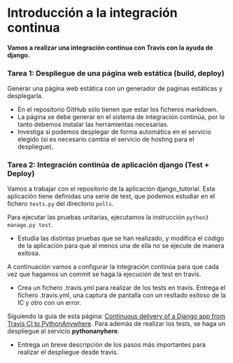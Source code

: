 # Introducción a la integración continua

#### Vamos a realizar una integración continua con Travis con la ayuda de django.

### Tarea 1: Despliegue de una página web estática (build, deploy)

Generar una página web estática con un generador de paginas estáticas y desplegarla.

* En el repositorio GitHub sólo tienen que estar los ficheros markdown.
* La página se debe generar en el sistema de integración continúa, por lo tanto debemos instalar las herramientas necesarias.
* Investiga si podemos desplegar de forma automática en el servicio elegido (si es necesario cambia el servicio de hosting para el despliegue).

### Tarea 2: Integración continúa de aplicación django (Test + Deploy)

Vamos a trabajar con el repositorio de la aplicación django_tutorial. Esta aplicación tiene definidas una serie de test, que podemos estudiar en el fichero `tests.py` del directorio `polls`.

Para ejecutar las pruebas unitarias, ejecutamos la instrucción `python3 manage.py test`.

* Estudia las distintas pruebas que se han realizado, y modifica el código de la aplicación para que al menos una de ella no se ejecute de manera exitosa.

A continuación vamos a configurar la integración continúa para que cada vez que hagamos un commit se haga la ejecución de test en travis.

* Crea un fichero .travis.yml para realizar de los tests en travis. Entrega el fichero .travis.yml, una captura de pantalla con un resltado exitoso de la IC y otro con un error.

Siguiendo la guía de esta página: [Continuous delivery of a Django app from Travis CI to PythonAnywhere](https://flowfx.de/blog/continuous-delivery-of-a-django-app-from-travis-ci-to-pythonanywhere/). Para además de realizar los tests, se haga un despliegue al servicio **pythonanyhere**.

* Entrega un breve descripción de los pasos más importantes para realizar el despliegue desde travis.
